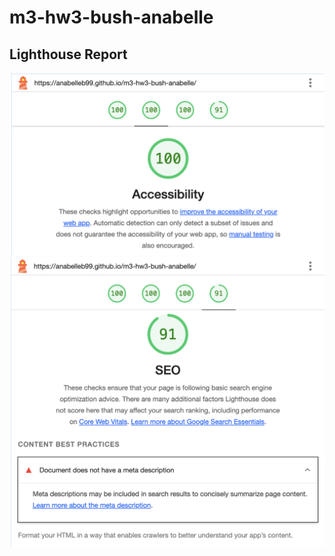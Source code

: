 # m3-hw3-bush-anabelle
## Lighthouse Report
![Accessibility Report](Images/Chrome_Lighthouse_Accessibility_Report.png)
![SEO Report](Images/Chrome_Lightouse_SEO_Report.png)